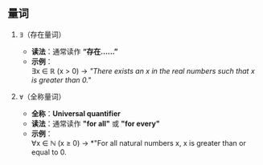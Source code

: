 ## 量词
1. `∃`（存在量词）
   - **读法**：通常读作 **“存在……”**
   - **示例**：  
     ∃x ∈ ℝ (x > 0) → *"There exists an x in the real numbers such that x is greater than 0."*

2. `∀`（全称量词）
   - **全称**：**Universal quantifier**  
   - **读法**：通常读作 **"for all"** 或 **"for every"**  
   - **示例**：  
     ∀x ∈ ℕ (x ≥ 0) → *"For all natural numbers x, x is greater than or equal to 0.
